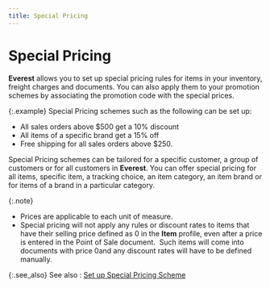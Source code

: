 ```yaml
---
title: Special Pricing
---
```


# Special Pricing


**Everest** allows you to set up  special pricing rules for items in your inventory, freight charges and  documents. You can also apply them to your promotion schemes by associating  the promotion code with the special prices.


{:.example}
Special Pricing schemes such as the following can be set up:

- All sales orders  above $500 get a 10% discount
- All items of  a specific brand get a 15% off
- Free shipping  for all sales orders above $250.


Special Pricing schemes can be tailored for a specific customer, a group  of customers or for all customers in **Everest**.  You can offer special pricing for all items, specific item, a tracking  choice, an item category, an item brand or for items of a brand in a particular  category.


{:.note}
- Prices are applicable  to each unit of measure.
- Special pricing  will not apply any rules or discount rates to items that have their selling  price defined as 0 in the **Item**  profile, even after a price is entered in the Point of Sale document.   Such items  will come into documents with price 0and any discount rates will have  to be defined manually.


{:.see_also}
See also
: [Set  up Special Pricing Scheme]({{site.mi_baseurl}}/item-profile-details/item-pricing/discounts-and-special-pricing/special-pricing/set_up_special_pricing_scheme.html)
